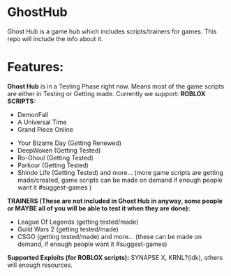 # GhostHub
Ghost Hub is a game hub which includes scripts/trainers for games. This repo will include the info about it.

# Features:
**Ghost Hub** is in a Testing Phase right now. Means most of the game scripts are either in Testing or Getting made. Currently we support:
**ROBLOX SCRIPTS:**
+ DemonFall
+ A Universal Time
+ Grand Piece Online
- Your Bizarre Day (Getting Renewed)
- DeepWoken (Getting Tested)
- Ro-Ghoul (Getting Tested)
- Parkour (Getting Tested)
- Shindo Life (Getting Tested)
and more... (more game scripts are getting made/created, game scripts can be made on demand if enough people want it #suggest-games )

**TRAINERS (These are not included in Ghost Hub in anyway, some people or MAYBE all of you will be able to test it when they are done):**
- League Of Legends (getting tested/made)
- Guild Wars 2 (getting tested/made)
- CSGO (getting tested/made)
and more... (these can be made on demand, if enough people want it #suggest-games)

**Supported Exploits (for ROBLOX scripts):** SYNAPSE X, KRNL?(idk), others will enough resources.
